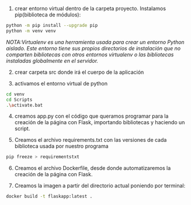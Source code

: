 1. crear entorno virtual dentro de la carpeta proyecto. Instalamos pip(biblioteca de módulos):
```bash
python -m pip install --upgrade pip
python -m venv venv
```
*NOTA:Virtualenv es una herramienta usada para crear un entorno Python aislado. Este entorno tiene sus propios directorios de instalación que no comparten bibliotecas con otros entornos virtualenv o las bibliotecas instaladas globalmente en el servidor.*

2. crear carpeta src donde irá el cuerpo de la aplicación

3. activamos el entorno virtual de python
```bash
cd venv
cd Scripts
.\activate.bat
```

4. creamos app.py con el código que queramos programar para la creación de la página con Flask, importando bibliotecas y haciendo un script.

5. Creamos el archivo requirements.txt con las versiones de cada biblioteca usada por nuestro programa
```bash
pip freeze > requirementstxt
```

6. Creamos el archivo Dockerfile, desde donde automatizaremos la creación de la página con Flask.

7. Creamos la imagen a partir del directorio actual poniendo por terminal:
```bash
docker build -t flaskapp:latest .
```

